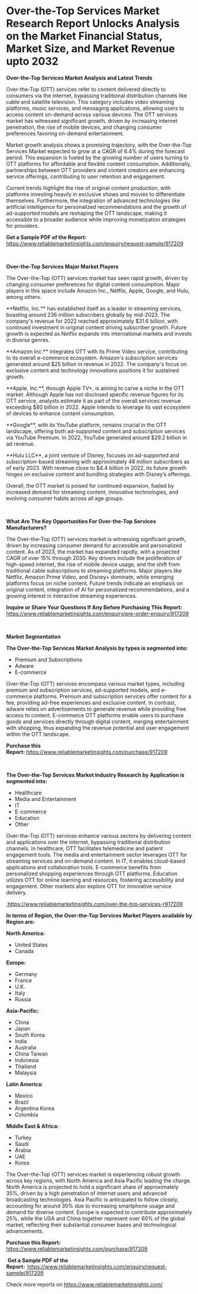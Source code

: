 <p><h1>Over-the-Top Services Market Research Report Unlocks Analysis on the Market Financial Status, Market Size, and Market Revenue upto 2032</h1></p><p><strong>Over-the-Top Services Market Analysis and Latest Trends</strong></p>
<p><p>Over-the-Top (OTT) services refer to content delivered directly to consumers via the internet, bypassing traditional distribution channels like cable and satellite television. This category includes video streaming platforms, music services, and messaging applications, allowing users to access content on-demand across various devices. The OTT services market has witnessed significant growth, driven by increasing internet penetration, the rise of mobile devices, and changing consumer preferences favoring on-demand entertainment.</p><p>Market growth analysis shows a promising trajectory, with the Over-the-Top Services Market expected to grow at a CAGR of 6.4% during the forecast period. This expansion is fueled by the growing number of users turning to OTT platforms for affordable and flexible content consumption. Additionally, partnerships between OTT providers and content creators are enhancing service offerings, contributing to user retention and engagement.</p><p>Current trends highlight the rise of original content production, with platforms investing heavily in exclusive shows and movies to differentiate themselves. Furthermore, the integration of advanced technologies like artificial intelligence for personalized recommendations and the growth of ad-supported models are reshaping the OTT landscape, making it accessible to a broader audience while improving monetization strategies for providers.</p></p>
<p><strong>Get a Sample PDF of the Report:&nbsp;</strong> <a href="https://www.reliablemarketinsights.com/enquiry/request-sample/917209?utm_campaign=2206&utm_medium=2&utm_source=Github&utm_content=ia&utm_term=11032025&utm_id=over-the-top-services">https://www.reliablemarketinsights.com/enquiry/request-sample/917209</a></p>
<p>&nbsp;</p>
<p><strong>Over-the-Top Services Major Market Players</strong></p>
<p><p>The Over-the-Top (OTT) services market has seen rapid growth, driven by changing consumer preferences for digital content consumption. Major players in this space include Amazon Inc., Netflix, Apple, Google, and Hulu, among others. </p><p>**Netflix, Inc.** has established itself as a leader in streaming services, boasting around 236 million subscribers globally by mid-2023. The company's revenue for 2022 reached approximately $31.6 billion, with continued investment in original content driving subscriber growth. Future growth is expected as Netflix expands into international markets and invests in diverse genres.</p><p>**Amazon Inc.** integrates OTT with its Prime Video service, contributing to its overall e-commerce ecosystem. Amazon's subscription services generated around $25 billion in revenue in 2022. The company's focus on exclusive content and technology innovations positions it for sustained growth.</p><p>**Apple, Inc.**, through Apple TV+, is aiming to carve a niche in the OTT market. Although Apple has not disclosed specific revenue figures for its OTT service, analysts estimate it as part of the overall services revenue exceeding $80 billion in 2022. Apple intends to leverage its vast ecosystem of devices to enhance content consumption.</p><p>**Google**, with its YouTube platform, remains crucial in the OTT landscape, offering both ad-supported content and subscription services via YouTube Premium. In 2022, YouTube generated around $29.2 billion in ad revenue.</p><p>**Hulu LLC**, a joint venture of Disney, focuses on ad-supported and subscription-based streaming with approximately 48 million subscribers as of early 2023. With revenue close to $4.4 billion in 2022, its future growth hinges on exclusive content and bundling strategies with Disney’s offerings.</p><p>Overall, the OTT market is poised for continued expansion, fueled by increased demand for streaming content, innovative technologies, and evolving consumer habits across all age groups.</p></p>
<p>&nbsp;</p>
<p><strong>What Are The Key Opportunities For Over-the-Top Services Manufacturers?</strong></p>
<p><p>The Over-the-Top (OTT) services market is witnessing significant growth, driven by increasing consumer demand for accessible and personalized content. As of 2023, the market has expanded rapidly, with a projected CAGR of over 15% through 2030. Key drivers include the proliferation of high-speed internet, the rise of mobile device usage, and the shift from traditional cable subscriptions to streaming platforms. Major players like Netflix, Amazon Prime Video, and Disney+ dominate, while emerging platforms focus on niche content. Future trends indicate an emphasis on original content, integration of AI for personalized recommendations, and a growing interest in interactive streaming experiences.</p></p>
<p><strong>Inquire or Share Your Questions If Any Before Purchasing This Report:</strong> <a href="https://www.reliablemarketinsights.com/enquiry/pre-order-enquiry/917209?utm_campaign=2206&utm_medium=2&utm_source=Github&utm_content=ia&utm_term=11032025&utm_id=over-the-top-services">https://www.reliablemarketinsights.com/enquiry/pre-order-enquiry/917209</a></p>
<p>&nbsp;</p>
<p><strong>Market Segmentation</strong></p>
<p><strong>The Over-the-Top Services Market Analysis by types is segmented into:</strong></p>
<p><ul><li>Premium and Subscriptions</li><li>Adware</li><li>E-commerce</li></ul></p>
<p><p>Over-the-Top (OTT) services encompass various market types, including premium and subscription services, ad-supported models, and e-commerce platforms. Premium and subscription services offer content for a fee, providing ad-free experiences and exclusive content. In contrast, adware relies on advertisements to generate revenue while providing free access to content. E-commerce OTT platforms enable users to purchase goods and services directly through digital content, merging entertainment with shopping, thus expanding the revenue potential and user engagement within the OTT landscape.</p></p>
<p><strong>Purchase this Report:&nbsp;</strong><a href="https://www.reliablemarketinsights.com/purchase/917209?utm_campaign=2206&utm_medium=2&utm_source=Github&utm_content=ia&utm_term=11032025&utm_id=over-the-top-services">https://www.reliablemarketinsights.com/purchase/917209</a></p>
<p>&nbsp;</p>
<p><strong>The Over-the-Top Services Market Industry Research by Application is segmented into:</strong></p>
<p><ul><li>Healthcare</li><li>Media and Entertainment</li><li>IT</li><li>E-commerce</li><li>Education</li><li>Other</li></ul></p>
<p><p>Over-the-Top (OTT) services enhance various sectors by delivering content and applications over the internet, bypassing traditional distribution channels. In healthcare, OTT facilitates telemedicine and patient engagement tools. The media and entertainment sector leverages OTT for streaming services and on-demand content. In IT, it enables cloud-based applications and collaboration tools. E-commerce benefits from personalized shopping experiences through OTT platforms. Education utilizes OTT for online learning and resources, fostering accessibility and engagement. Other markets also explore OTT for innovative service delivery.</p></p>
<p><a href="https://www.reliablemarketinsights.com/over-the-top-services-r917209?utm_campaign=2206&utm_medium=2&utm_source=Github&utm_content=ia&utm_term=11032025&utm_id=over-the-top-services">&nbsp;https://www.reliablemarketinsights.com/over-the-top-services-r917209</a></p>
<p><strong>In terms of Region, the Over-the-Top Services Market Players available by Region are:</strong></p>
<p>
    <p> <strong> North America: </strong>
        <ul>
            <li>United States</li>
            <li>Canada</li>
        </ul>
        </p> 
    <p> <strong> Europe: </strong>
        <ul>
            <li>Germany</li>
            <li>France</li>
            <li>U.K.</li>
            <li>Italy</li>
            <li>Russia</li>
        </ul>
        </p> 
    <p> <strong> Asia-Pacific: </strong>
        <ul>
            <li>China</li>
            <li>Japan</li>
            <li>South Korea</li>
            <li>India</li>
            <li>Australia</li>
            <li>China Taiwan</li>
            <li>Indonesia</li>
            <li>Thailand</li>
            <li>Malaysia</li>
        </ul>
        </p> 
    <p> <strong> Latin America: </strong>
        <ul>
            <li>Mexico</li>
            <li>Brazil</li>
            <li>Argentina Korea</li>
            <li>Colombia</li>
        </ul>
        </p> 
    <p> <strong> Middle East & Africa: </strong>
        <ul>
            <li>Turkey</li>
            <li>Saudi</li>
            <li>Arabia</li>
            <li>UAE</li>
            <li>Korea</li>
        </ul>
    </p>
    </p>
<p><p>The Over-the-Top (OTT) services market is experiencing robust growth across key regions, with North America and Asia Pacific leading the charge. North America is projected to hold a significant share of approximately 35%, driven by a high penetration of internet users and advanced broadcasting technologies. Asia Pacific is anticipated to follow closely, accounting for around 30% due to increasing smartphone usage and demand for diverse content. Europe is expected to contribute approximately 25%, while the USA and China together represent over 60% of the global market, reflecting their substantial consumer bases and technological advancements.</p></p>
<p><strong>Purchase this Report: </strong><a href="https://www.reliablemarketinsights.com/purchase/917209?utm_campaign=2206&utm_medium=2&utm_source=Github&utm_content=ia&utm_term=11032025&utm_id=over-the-top-services">https://www.reliablemarketinsights.com/purchase/917209</a></p>
<p>&nbsp;<strong>Get a Sample PDF of the Report:&nbsp;&nbsp;</strong><a href="https://www.reliablemarketinsights.com/enquiry/request-sample/917209?utm_campaign=2206&utm_medium=2&utm_source=Github&utm_content=ia&utm_term=11032025&utm_id=over-the-top-services">https://www.reliablemarketinsights.com/enquiry/request-sample/917209</a></p>
<p><strong></strong></p>
<p>Check more reports on <a href="https://www.reliablemarketinsights.com/?utm_campaign=2206&utm_medium=2&utm_source=Github&utm_content=ia&utm_term=11032025&utm_id=over-the-top-services">https://www.reliablemarketinsights.com/</a></p>